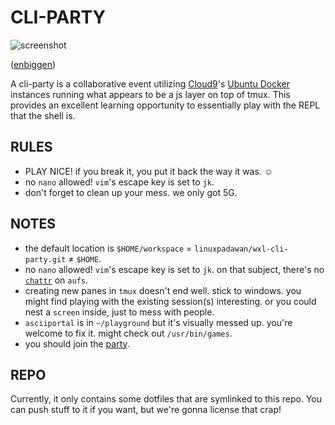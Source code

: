 CLI-PARTY
=========

![screenshot][] 

([enbiggen][])

A cli-party is a collaborative event utilizing [Cloud9][1]'s [Ubuntu Docker][2] instances running what appears to be a js layer on top of tmux. This provides an excellent learning opportunity to essentially play with the REPL that the shell is.

RULES
-----
 * PLAY NICE! if you break it, you put it back the way it was. ☺
 * no `nano` allowed! `vim`'s escape key is set to `jk`.
 * don't forget to clean up your mess. we only got 5G.

NOTES
-----
 * the default location is `$HOME/workspace` = `linuxpadawan/wxl-cli-party.git` ≠ `$HOME`.
 * no `nano` allowed! `vim`'s escape key is set to `jk`. on that subject, there's no [`chattr`][4] on `aufs`.
 * creating new panes in `tmux` doesn't end well. stick to windows. you might find playing with the existing session(s) interesting. or you could nest a `screen` inside, just to mess with people.
 * `asciiportal` is in `~/playground` but it's visually messed up. you're welcome to fix it. might check out `/usr/bin/games`.
 * you should join the [party][3].

REPO
----
Currently, it only contains some dotfiles that are symlinked to this repo. You can push stuff to it if you want, but we're gonna license that crap!

[1]: https://c9.io
[2]: https://dockerfile.github.io/#/ubuntu
[3]: https://ide.c9.io/wxl/cli-party
[4]: https://github.com/docker/docker/issues/1070

[screenshot]: https://i.imgur.com/zy0q5Ff.png
[enbiggen]: https://i.imgur.com/eVEvHbk.png
